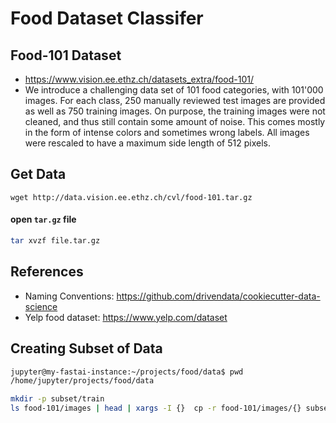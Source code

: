 # Food Dataset Classifer


## Food-101 Dataset
- https://www.vision.ee.ethz.ch/datasets_extra/food-101/
- We introduce a challenging data set of 101 food categories, with 101'000 images. For each class, 250 manually reviewed test images are provided as well as 750 training images. On purpose, the training images were not cleaned, and thus still contain some amount of noise. This comes mostly in the form of intense colors and sometimes wrong labels. All images were rescaled to have a maximum side length of 512 pixels.


## Get Data
`wget http://data.vision.ee.ethz.ch/cvl/food-101.tar.gz`

#### open `tar.gz` file

```bash
tar xvzf file.tar.gz
```

## References
- Naming Conventions:  https://github.com/drivendata/cookiecutter-data-science
- Yelp food dataset:  https://www.yelp.com/dataset

## Creating Subset of Data
```bash
jupyter@my-fastai-instance:~/projects/food/data$ pwd
/home/jupyter/projects/food/data
```
```bash
mkdir -p subset/train
ls food-101/images | head | xargs -I {}  cp -r food-101/images/{} subset/train
```

